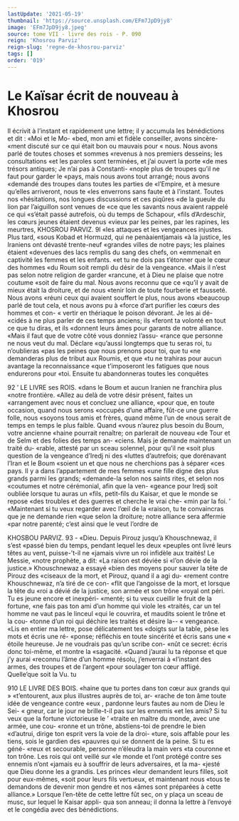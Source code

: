 ```yaml
---
lastUpdate: '2021-05-19'
thumbnail: 'https://source.unsplash.com/EFm7JpD9jy8'
image: 'EFm7JpD9jy8.jpeg'
source: tome VII - livre des rois - P. 090
reign: 'Khosrou Parviz'
reign-slug: 'regne-de-khosrou-parviz'
tags: []
order: '019'
---
```


# Le Kaïsar écrit de nouveau à Khosrou

Il écrivit à l’instant et rapidement une lettre; il y accumula les bénédictions et dit : «Moi et le Mo- «bed, mon ami et fidèle conseiller, avons sincère- «ment discuté sur ce qui était bon ou mauvais pour
« nous. Nous avons parlé de toutes choses et sommes «revenus à nos premiers desseins; les consultations «et les paroles sont terminées, et j’ai ouvert la porte
«de mes trésors antiques; Je n’ai pas à Constanti- «nople plus de troupes qu’il ne faut pour garder le «pays, mais nous avons tout arrangé; nous avons «demandé des troupes dans toutes les parties de «l’Empire, et à mesure qu’elles arriveront, nous te
«les enverrons sans faute et à l’instant. Toutes nos «hésitations, nos longues discussions et ces piqûres «de la gueule du lion par l’aiguillon sont venues de «ce que les savants nous avaient rappelé ce qui «s’était passé autrefois, où du temps de Schapour,
«fils d’Ardeschir, les cœurs jeunes étaient devenus «vieux par les peines, par les rapines, les meurtres,
KHOSROU PARVIZ. 9l «les attaques et les vengeances injustes. Plus tard,
«sous Kobad et Hormuzd, qui ne penàaientjamais «à la justice, les Iraniens ont dévasté trente-neuf «grandes villes de notre pays; les plaines étaient «devenues des lacs remplis du sang des chefs, on «emmenait en captivité les femmes et les enfants. «et tu ne dois pas t’étonner que le cœur des hommes
«du Roum soit rempli du désir de la vengeance. «Mais il n’est pas selon notre religion de garder
«rancune, et à Dieu ne plaise que notre coutume «soit de faire du mal. Nous avons reconnu que ce «qu’il y avait de mieux était la droiture, et de nous «tenir loin de toute fourberie et fausseté. Nous avons «réuni ceux qui avaient souffert le plus, nous avons «beaucoup parlé de tout cela, et nous avons pu à «force d’art purifier les cœurs des hommes et con-
« vertir en thériaque le poison dévorant. Je les ai dé- «cidés à ne plus parler de ces temps anciens; ils «feront ta volonté en tout ce que tu diras, et ils «donnent leurs âmes pour garants de notre alliance.
«Mais il faut que de votre côté vous donniez l’assu- «rance que personne ne nous veut du mal. Déclare «qu’aussi longtemps que tu seras roi, tu n’oublieras
«pas les peines que nous prenons pour toi, que tu «ne demanderas plus de tribut aux Roumis, et que «tu ne trahiras pour aucun avantage la reconnaissance «que t’imposeront les fatigues que nous endurerons pour «toi. Ensuite tu abandonneras toutes les conquêtes

92 ’ LE LIVRE ses ROIS.
«dans le Boum et aucun Iranien ne franchira plus «notre frontière.
«Allez au delà de votre désir présent, faites un «arrangement avec nous et concluez une alliance, «pour que, en toute occasion, quand nous serons «occupés d’une affaire, fût-ce une guerre folle, nous «soyons tous amis et frères, quand même l’un de «nous serait de temps en temps le plus faible. Quand «vous n’aurez plus besoin du Boum, votre ancienne «haine pourrait renaître; on parlerait de nouveau «de Tour et de Selm et des folies des temps an- «ciens. Mais je demande maintenant un traité du- «rable, attesté par un sceau solennel, pour qu’il ne
«soit plus question de la vengeance d’Iredj ni des «luttes d’autrefois; que dorénavant l’Iran et le Boum
«soient un et que nous ne cherchions pas à séparer «ces pays. Il y a dans l’appartement de mes femmes «une fille digne des plus grands parmi les grands; «demande-la selon nos saints rites, et selon nos «coutumes et notre cérémonial, afin que la ven- «geance pour Iredj soit oubliée lorsque tu auras un «fils, petit-fils du Kaisar, et que le monde se repose «des troubles et des guerres et cherche le vrai che-
«min par la foi. ’
«Maintenant si tu veux regarder avec l’œil de la
«raison, tu te convaincras que je ne demande rien «que selon la droiture; notre alliance sera affermie «par notre parenté; c’est ainsi que le veut l’ordre de

KHOSBOU PARVIZ. 93 - «Dieu. Depuis Pirouz jusqu’à Khouschnewaz, il s’est
«passé bien du temps, pendant lequel les deux «peuples ont livré leurs têtes au vent, puisse-’t-il ne
«jamais vivre un roi infidèle aux traités! Le Messie, «notre prophète, a dit: «La raison est déviée si
«l’on dévie de la justice.» Khouschnewaz a essayé
«bien des moyens pour sauver la tête de Pirouz des «ciseaux de la mort, et Pirouz, quand il a agi du- «rement contre Khouschnewaz, n’a tiré de ce con-
«flit que l’angoisse de la mort, et lorsque la tête du «roi a dévié de la justice, son armée et son trône
«royal ont péri. Tu es jeune encore et inexpéri- «menté; si tu veux cueillir le fruit de la fortune, «ne fais pas ton ami d’un homme qui viole les «traités, car un tel homme ne vaut pas le linceul «qui le couvrira, et maudits soient le trône et la cou- «tonne d’un roi qui déchire les traités et désire la--
« vengeance.
«Lis en entier ma lettre, pose délicatement tes «doigts sur la table, pèse les mots et écris une ré- «ponse; réfléchis en toute sincérité et écris sans une
« étoile heureuse. Je ne voudrais pas qu’un scribe con- «nût ce secret: écris donc toi-même, et montre la «sagacité.
«Quand j’aurai lu ta réponse et que j’y aurai «reconnu l’âme d’un homme résolu, j’enverrai à
«l’instant des armes, des troupes et de l’argent «pour soulager ton cœur affligé. Quelle’que soit la
Vu. tu

910 LE LIVRE DES BOIS.
«haine que tu portes dans ton cœur aux grands qui » «t’entourent, aux plus illustres auprès de toi, ar- «rache de ton âme toute idée de vengeance contre «eux , pardonne leurs fautes au nom de Dieu le Sei- « gneur, car le jour ne brille-t-il pas sur les ennemis «et les amis? Si tu veux que la fortune victorieuse le ’ «traite en maître du monde, avec une armée, une cou- «ronne et un trône, abstiens-toi de prendre le bien «d’autrui, dirige ton esprit vers la voie de la droi- «ture, sois affable pour les tiens, sois le gardien des «pauvres qui se donnent de la peine. Si tu es géné- «reux et secourable, personne n’éleudra la main vers
«ta couronne et ton trône. Les rois qui ont veillé sur
«le monde et l’ont protégé contre ses ennemis n’ont
«jamais eu à souffrir de leurs adversaires, et la ma-
«jesté que Dieu donne les a grandis. Les princes
«leur demandent leurs filles, soit pour eux-mêmes,
«soit pour leurs fils vertueux, et maintenant nous
«tous te demandons de devenir mon gendre et nos «âmes sont préparées à cette alliance.»
Lorsque l’en-tête de cette lettre fût sec, on y plaça un sceau de musc, sur lequel le Kaisar appli- qua son anneau; il donna la lettre à l’envoyé et le congédia avec des bénédictions.
